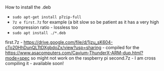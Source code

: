 How to install the .deb 



- ``sudo apt-get install p7zip-full`` 
- ``7z e first.7z`` for example (a bit slow so be patient as it has a very high compression ratio - lossless too
- ``sudo apt install ./*.deb``



first.7z - https://drive.google.com/file/d/1jzu_sK604-cTo20HhDunQLTtDXgbdoZx/view?usp=sharing - compiled for the https://www.asacomputers.com/Cavium-ThunderX-ARM-dup.html?mode=spec so might not work on the raspberry pi
second.7z - I am cross compiling it - available soon!
